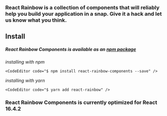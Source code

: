 ### React Rainbow is a collection of components that will reliably help you build your application in a snap. Give it a hack and let us know what you think.

## Install

##### React Rainbow Components is available as an <a href="https://www.npmjs.com/package/react-rainbow-components" target="_blank">npm package</a>

_installing with npm_

    <CodeEditor code="$ npm install react-rainbow-components --save" />

_installing with yarn_

    <CodeEditor code="$ yarn add react-rainbow" />

### React Rainbow Components is currently optimized for React 16.4.2
